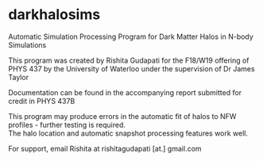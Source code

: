 # darkhalosims
 Automatic Simulation Processing Program for Dark Matter Halos in N-body Simulations

This program was created by Rishita Gudapati for the F18/W19 offering of PHYS 437 by the University of Waterloo under the supervision of Dr James Taylor  

Documentation can be found in the accompanying report submitted for credit in PHYS 437B

This program may produce errors in the automatic fit of halos to NFW profiles - further testing is required.  
The halo location and automatic snapshot processing features work well.  
  

For support, email Rishita at rishitagudapati [at.] gmail.com
